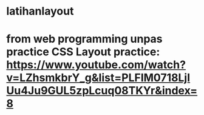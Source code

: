 # latihanlayout
# from web programming unpas practice CSS Layout practice: https://www.youtube.com/watch?v=LZhsmkbrY_g&list=PLFIM0718LjIUu4Ju9GUL5zpLcuq08TKYr&index=8
